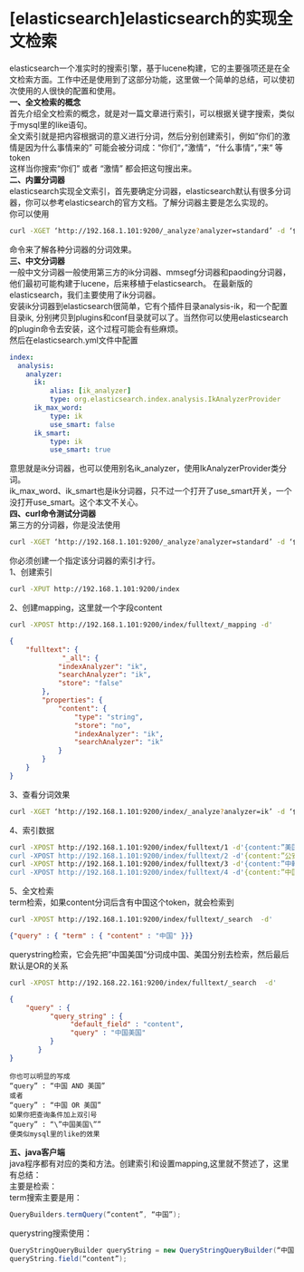 # [elasticsearch]elasticsearch的实现全文检索

elasticsearch一个准实时的搜索引擎，基于lucene构建，它的主要强项还是在全文检索方面。工作中还是使用到了这部分功能，这里做一个简单的总结，可以使初次使用的人很快的配置和使用。<br />**一、全文检索的概念**<br />首先介绍全文检索的概念，就是对一篇文章进行索引，可以根据关键字搜索，类似于mysql里的like语句。<br />全文索引就是把内容根据词的意义进行分词，然后分别创建索引，例如”你们的激情是因为什么事情来的” 可能会被分词成：“你们“，”激情“，“什么事情“，”来“ 等token<br />这样当你搜索“你们” 或者 “激情” 都会把这句搜出来。<br />**二、内置分词器**<br />elasticsearch实现全文索引，首先要确定分词器，elasticsearch默认有很多分词器，你可以参考elasticsearch的官方文档。了解分词器主要是怎么实现的。<br />你可以使用
```bash
curl -XGET ‘http://192.168.1.101:9200/_analyze?analyzer=standard’ -d ‘你们有什么事情’
```
命令来了解各种分词器的分词效果。<br />**三、中文分词器**<br />一般中文分词器一般使用第三方的ik分词器、mmsegf分词器和paoding分词器，他们最初可能构建于lucene，后来移植于elasticsearch。 在最新版的elasticsearch，我们主要使用了ik分词器。<br />安装ik分词器到elasticsearch很简单，它有个插件目录analysis-ik，和一个配置目录ik, 分别拷贝到plugins和conf目录就可以了。当然你可以使用elasticsearch的plugin命令去安装，这个过程可能会有些麻烦。<br />然后在elasticsearch.yml文件中配置
```yaml
index:
  analysis:
    analyzer:
      ik:
          alias: [ik_analyzer]
          type: org.elasticsearch.index.analysis.IkAnalyzerProvider
      ik_max_word:
          type: ik
          use_smart: false
      ik_smart:
          type: ik
          use_smart: true
```
意思就是ik分词器，也可以使用别名ik_analyzer，使用IkAnalyzerProvider类分词。<br />ik_max_word、ik_smart也是ik分词器，只不过一个打开了use_smart开关，一个没打开use_smart。这个本文不关心。<br />**四、curl命令测试分词器**<br />第三方的分词器，你是没法使用
```bash
curl -XGET ‘http://192.168.1.101:9200/_analyze?analyzer=standard’ -d ‘你们有什么事情’ 来查看分词效果的。
```
你必须创建一个指定该分词器的索引才行。<br />1、创建索引
```bash
curl -XPUT http://192.168.1.101:9200/index
```
2、创建mapping，这里就一个字段content
```bash
curl -XPOST http://192.168.1.101:9200/index/fulltext/_mapping -d'
```
```json
{
    "fulltext": {
             "_all": {
            "indexAnalyzer": "ik",
            "searchAnalyzer": "ik",
            "store": "false"
        },
        "properties": {
            "content": {
                "type": "string",
                "store": "no",
                "indexAnalyzer": "ik",
                "searchAnalyzer": "ik"
            }
        }
    }
}
```
3、查看分词效果
```bash
curl -XGET ‘http://192.168.1.101:9200/index/_analyze?analyzer=ik’ -d ‘你们有什么事情’
```
4、索引数据
```bash
curl -XPOST http://192.168.1.101:9200/index/fulltext/1 -d'{content:”美国留给伊拉克的是个烂摊子吗”}’
curl -XPOST http://192.168.1.101:9200/index/fulltext/2 -d'{content:”公安部：各地校车将享最高路权”}’
curl -XPOST http://192.168.1.101:9200/index/fulltext/3 -d'{content:”中韩渔警冲突调查：韩警平均每天扣1艘中国渔船”}’
curl -XPOST http://192.168.1.101:9200/index/fulltext/4 -d'{content:”中国驻洛杉矶领事馆遭亚裔男子枪击 嫌犯已自首”}’
```
5、全文检索<br />term检索，如果content分词后含有中国这个token，就会检索到
```bash
curl -XPOST http://192.168.1.101:9200/index/fulltext/_search  -d'
```
```json
{"query" : { "term" : { "content" : "中国" }}}
```
querystring检索，它会先把”中国美国“分词成中国、美国分别去检索，然后最后默认是OR的关系
```bash
curl -XPOST http://192.168.22.161:9200/index/fulltext/_search  -d'
```
```json
{
    "query" : {
          "query_string" : {
               "default_field" : "content",
               "query" : "中国美国"
          }
       }
}
```
```
你也可以明显的写成
“query” : “中国 AND 美国”
或者
“query” : “中国 OR 美国”
如果你把查询条件加上双引号
“query” : “\”中国美国\””
便类似mysql里的like的效果
```
**五、java客户端**<br />java程序都有对应的类和方法。创建索引和设置mapping,这里就不赘述了，这里有总结：<br />主要是检索：<br />term搜索主要是用：
```java
QueryBuilders.termQuery(“content”, “中国”);
```
querystring搜索使用：
```java
QueryStringQueryBuilder queryString = new QueryStringQueryBuilder(“中国 OR 美国”);
queryString.field(“content”);
```

